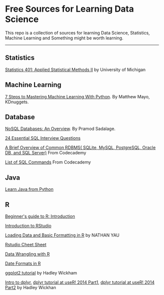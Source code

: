 Free Sources for Learning Data Science
===================
This repo is a collection of sources for learning Data Science, Statistics, Machine Learning and Something might be worth learning.

----------

Statistics
-----------
[Statistics 401: Applied Statistical Methods II](http://dept.stat.lsa.umich.edu/~kshedden/Courses/Stat401/) by University of Michigan


Machine Learning 
-------------
[7 Steps to Mastering Machine Learning With Python](http://www.kdnuggets.com/2015/11/seven-steps-machine-learning-python.html).  By Matthew Mayo, KDnuggets.

Database 
-------------
[NoSQL Databases: An Overview](https://www.thoughtworks.com/insights/blog/nosql-databases-overview). By Pramod Sadalage.

[24 Essential SQL Interview Questions](https://www.toptal.com/sql/interview-questions)

[A Brief Overview of Common RDBMS( SQLite, MySQL, PostgreSQL, Oracle DB, and SQL Server)](https://www.codecademy.com/articles/sql-rdbms?r=master) From Codecademy 

[List of SQL Commands](https://www.codecademy.com/articles/sql-commands?r=master) From Codecademy

Java
--------------
[Learn Java from Python](http://interactivepython.org/courselib/static/java4python/index.html)



R
-------------
[Beginner's guide to R: Introduction](http://www.computerworld.com/article/2497143/business-intelligence/business-intelligence-beginner-s-guide-to-r-introduction.html)

[Introduction to RStudio](http://dss.princeton.edu/training/RStudio101.pdf)

[Loading Data and Basic Formatting in R](http://flowingdata.com/2015/02/18/loading-data-and-basic-formatting-in-r/) by NATHAN YAU

[Rstudio Cheet Sheet](https://www.rstudio.com/resources/cheatsheets/)

[Data Wrangling with R](https://s3.amazonaws.com/udacity-hosted-downloads/ud651/DataWranglingWithR.pdf)

[Date Formats in R](https://www.r-bloggers.com/date-formats-in-r/)

[ggplot2 tutorial](http://bbs.ceb-institute.org/wp-content/uploads/2011/09/handout_ggplot2.pdf) by Hadley Wickham

[Intro to dplyr](https://www.r-bloggers.com/hadley-wickham-on-why-he-created-all-those-r-packages/), [dplyr tutorial at useR! 2014 Part1](https://www.r-bloggers.com/hadley-wickhams-dplyr-tutorial-at-user-2014-part-1/), [dplyr tutorial at useR! 2014 Part2](https://www.r-bloggers.com/hadley-wickhams-dplyr-tutorial-at-user-2014-part-2/) by Hadley Wickhan




